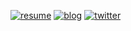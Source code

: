 [resume]: https://img.shields.io/static/v1?label=&message=resume&color=585858&logo=notion
[blog]: https://img.shields.io/static/v1?label=&message=blog&color=585858&logo=hugo
[twitter]: https://img.shields.io/static/v1?label=&message=twitter&&color=585858&logo=twitter

[![resume]](https://www.notion.so/tako8ki/TaKO8Ki-Profile-cfe263b5f0414a90b10369468bcb0ee5) [![blog]](http://blog.tako8ki.me/) [![twitter]](https://twitter.com/takoyaki3160)
